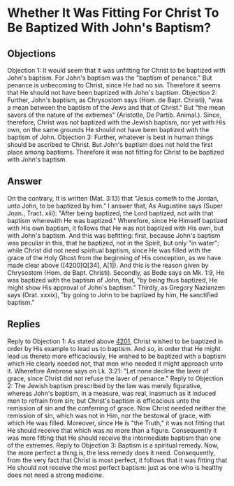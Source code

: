 # Whether It Was Fitting For Christ To Be Baptized With John's Baptism?
## Objections
Objection 1: It would seem that it was unfitting for Christ to be baptized with John's baptism. For John's baptism was the "baptism of penance." But penance is unbecoming to Christ, since He had no sin. Therefore it seems that He should not have been baptized with John's baptism.
Objection 2: Further, John's baptism, as Chrysostom says (Hom. de Bapt. Christi), "was a mean between the baptism of the Jews and that of Christ." But "the mean savors of the nature of the extremes" (Aristotle, De Partib. Animal.). Since, therefore, Christ was not baptized with the Jewish baptism, nor yet with His own, on the same grounds He should not have been baptized with the baptism of John.
Objection 3: Further, whatever is best in human things should be ascribed to Christ. But John's baptism does not hold the first place among baptisms. Therefore it was not fitting for Christ to be baptized with John's baptism.
## Answer
On the contrary, It is written (Mat. 3:13) that "Jesus cometh to the Jordan, unto John, to be baptized by him."
I answer that, As Augustine says (Super Joan., Tract. xiii): "After being baptized, the Lord baptized, not with that baptism wherewith He was baptized." Wherefore, since He Himself baptized with His own baptism, it follows that He was not baptized with His own, but with John's baptism. And this was befitting: first, because John's baptism was peculiar in this, that he baptized, not in the Spirit, but only "in water"; while Christ did not need spiritual baptism, since He was filled with the grace of the Holy Ghost from the beginning of His conception, as we have made clear above ([4200]Q[34], A[1]). And this is the reason given by Chrysostom (Hom. de Bapt. Christi). Secondly, as Bede says on Mk. 1:9, He was baptized with the baptism of John, that, "by being thus baptized, He might show His approval of John's baptism." Thirdly, as Gregory Nazianzen says (Orat. xxxix), "by going to John to be baptized by him, He sanctified baptism."
## Replies
Reply to Objection 1: As stated above [4201](A[1]), Christ wished to be baptized in order by His example to lead us to baptism. And so, in order that He might lead us thereto more efficaciously, He wished to be baptized with a baptism which He clearly needed not, that men who needed it might approach unto it. Wherefore Ambrose says on Lk. 3:21: "Let none decline the laver of grace, since Christ did not refuse the laver of penance."
Reply to Objection 2: The Jewish baptism prescribed by the law was merely figurative, whereas John's baptism, in a measure, was real, inasmuch as it induced men to refrain from sin; but Christ's baptism is efficacious unto the remission of sin and the conferring of grace. Now Christ needed neither the remission of sin, which was not in Him, nor the bestowal of grace, with which He was filled. Moreover, since He is "the Truth," it was not fitting that He should receive that which was no more than a figure. Consequently it was more fitting that He should receive the intermediate baptism than one of the extremes.
Reply to Objection 3: Baptism is a spiritual remedy. Now, the more perfect a thing is, the less remedy does it need. Consequently, from the very fact that Christ is most perfect, it follows that it was fitting that He should not receive the most perfect baptism: just as one who is healthy does not need a strong medicine.